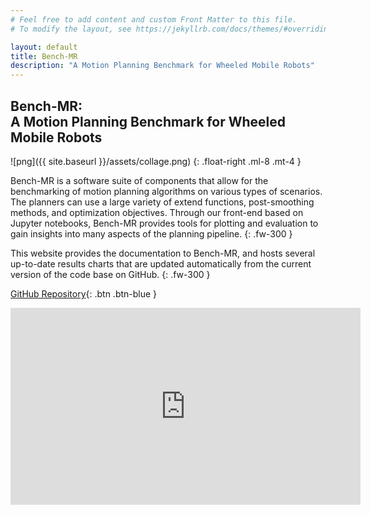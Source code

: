 ```yaml
---
# Feel free to add content and custom Front Matter to this file.
# To modify the layout, see https://jekyllrb.com/docs/themes/#overriding-theme-defaults

layout: default
title: Bench-MR
description: "A Motion Planning Benchmark for Wheeled Mobile Robots"
---
```


## Bench-MR: <br/> A Motion Planning Benchmark for Wheeled Mobile Robots

![png]({{ site.baseurl }}/assets/collage.png)
{: .float-right .ml-8 .mt-4 }

Bench-MR is a software suite of components that allow for the benchmarking of motion planning algorithms on various types of scenarios. The planners can use a large variety of extend functions, post-smoothing methods, and optimization objectives. Through our front-end based on Jupyter notebooks, Bench-MR provides tools for plotting and evaluation to gain insights into many aspects of the planning pipeline.
{: .fw-300 }

This website provides the documentation to Bench-MR, and hosts several up-to-date results charts that are updated automatically from the current version of the code base on GitHub.
{: .fw-300 }

[GitHub Repository](https://github.com/robot-motion/bench-mr){: .btn .btn-blue }

<iframe width="560" height="315" src="https://www.youtube-nocookie.com/embed/ps9wwXuHj44" frameborder="0" allow="accelerometer; autoplay; clipboard-write; encrypted-media; gyroscope; picture-in-picture" allowfullscreen></iframe>
